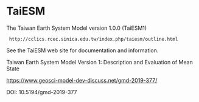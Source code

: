 # TaiESM

  The Taiwan Earth System Model version 1.0.0 (TaiESM1)

     http://cclics.rcec.sinica.edu.tw/index.php/taiesm/outline.html

  See the TaiESM web site for documentation and information.
  
  
  Taiwan Earth System Model Version 1: Description and Evaluation of Mean State
  
  https://www.geosci-model-dev-discuss.net/gmd-2019-377/
 
 DOI: 10.5194/gmd-2019-377
